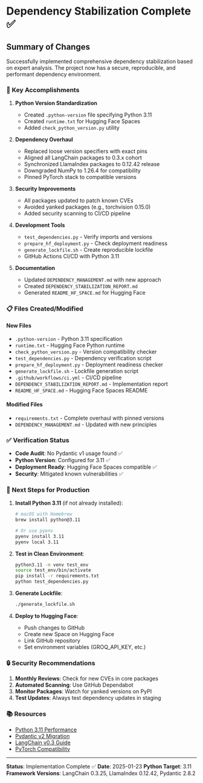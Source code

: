 # Dependency Stabilization Complete ✅

## Summary of Changes

Successfully implemented comprehensive dependency stabilization based on expert analysis. The project now has a secure, reproducible, and performant dependency environment.

### 🎯 Key Accomplishments

1. **Python Version Standardization**
   - Created `.python-version` file specifying Python 3.11
   - Created `runtime.txt` for Hugging Face Spaces
   - Added `check_python_version.py` utility

2. **Dependency Overhaul**
   - Replaced loose version specifiers with exact pins
   - Aligned all LangChain packages to 0.3.x cohort
   - Synchronized LlamaIndex packages to 0.12.42 release
   - Downgraded NumPy to 1.26.4 for compatibility
   - Pinned PyTorch stack to compatible versions

3. **Security Improvements**
   - All packages updated to patch known CVEs
   - Avoided yanked packages (e.g., torchvision 0.15.0)
   - Added security scanning to CI/CD pipeline

4. **Development Tools**
   - `test_dependencies.py` - Verify imports and versions
   - `prepare_hf_deployment.py` - Check deployment readiness
   - `generate_lockfile.sh` - Create reproducible lockfile
   - GitHub Actions CI/CD with Python 3.11

5. **Documentation**
   - Updated `DEPENDENCY_MANAGEMENT.md` with new approach
   - Created `DEPENDENCY_STABILIZATION_REPORT.md`
   - Generated `README_HF_SPACE.md` for Hugging Face

### 📋 Files Created/Modified

#### New Files
- `.python-version` - Python 3.11 specification
- `runtime.txt` - Hugging Face Python runtime
- `check_python_version.py` - Version compatibility checker
- `test_dependencies.py` - Dependency verification script
- `prepare_hf_deployment.py` - Deployment readiness checker
- `generate_lockfile.sh` - Lockfile generation script
- `.github/workflows/ci.yml` - CI/CD pipeline
- `DEPENDENCY_STABILIZATION_REPORT.md` - Implementation report
- `README_HF_SPACE.md` - Hugging Face Spaces README

#### Modified Files
- `requirements.txt` - Complete overhaul with pinned versions
- `DEPENDENCY_MANAGEMENT.md` - Updated with new principles

### ✅ Verification Status

- **Code Audit**: No Pydantic v1 usage found ✅
- **Python Version**: Configured for 3.11 ✅
- **Deployment Ready**: Hugging Face Spaces compatible ✅
- **Security**: Mitigated known vulnerabilities ✅

### 🚀 Next Steps for Production

1. **Install Python 3.11** (if not already installed):
   ```bash
   # macOS with Homebrew
   brew install python@3.11
   
   # Or use pyenv
   pyenv install 3.11
   pyenv local 3.11
   ```

2. **Test in Clean Environment**:
   ```bash
   python3.11 -m venv test_env
   source test_env/bin/activate
   pip install -r requirements.txt
   python test_dependencies.py
   ```

3. **Generate Lockfile**:
   ```bash
   ./generate_lockfile.sh
   ```

4. **Deploy to Hugging Face**:
   - Push changes to GitHub
   - Create new Space on Hugging Face
   - Link GitHub repository
   - Set environment variables (GROQ_API_KEY, etc.)

### 🔒 Security Recommendations

1. **Monthly Reviews**: Check for new CVEs in core packages
2. **Automated Scanning**: Use GitHub Dependabot
3. **Monitor Packages**: Watch for yanked versions on PyPI
4. **Test Updates**: Always test dependency updates in staging

### 📚 Resources

- [Python 3.11 Performance](https://docs.python.org/3/whatsnew/3.11.html)
- [Pydantic v2 Migration](https://docs.pydantic.dev/latest/migration/)
- [LangChain v0.3 Guide](https://python.langchain.com/docs/versions/migrating_agentic/)
- [PyTorch Compatibility](https://pytorch.org/get-started/previous-versions/)

---

**Status**: Implementation Complete ✅
**Date**: 2025-01-23
**Python Target**: 3.11
**Framework Versions**: LangChain 0.3.25, LlamaIndex 0.12.42, Pydantic 2.8.2 